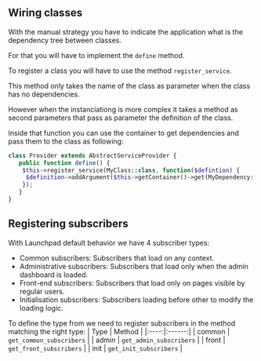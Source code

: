 ## Wiring classes

With the manual strategy you have to indicate the application what is the dependency tree between classes.

For that you will have to implement the `define` method.

To register a class you will have to use the method `register_service`.

This method only takes the name of the class as parameter when the class has no dependencies.

However when the instanciationg is more complex it takes a method as second parameters that pass as parameter the definition of the class.

Inside that function you can use the container to get dependencies and pass them to the class as following:
```php
class Provider extends AbstractServiceProvider {
   public function define() {
    $this->register_service(MyClass::class, function($defintion) {
     $definition->addArgument($this->getContainer()->get(MyDependency::class));
    });
   }
}
```

## Registering subscribers

With Launchpad default behavior we have 4 subscriber types:
- Common subscribers: Subscribers that load on any context.
- Administrative subscribers: Subscribers that load only when the admin dashboard is loaded.
- Front-end subscribers: Subscribers that load only on pages visible by regular users.
- Initialisation subscribers: Subscribers loading before other to modify the loading logic.

To define the type from we need to register subscribers in the method matching the right type:
| Type | Method |
|:----:|:------:|
| common | `get_common_subscribers`   |
| admin  | `get_admin_subscribers`   |
| front  | `get_front_subscribers`   |
| init   | `get_init_subscribers`   |
